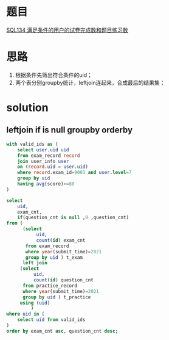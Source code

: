 # 题目

[SQL134 满足条件的用户的试卷完成数和题目练习数](https://www.nowcoder.com/practice/5c03f761b36046649ee71f05e1ceecbf?tpId=240&tqId=2183299&ru=/exam/oj&qru=/ta/sql-advanced/question-ranking&sourceUrl=%2Fexam%2Foj%3Fpage%3D1%26tab%3DSQL%25E7%25AF%2587%26topicId%3D240)

# 思路
1. 根据条件先筛出符合条件的uid；
2. 两个表分别groupby统计，leftjoin连起来，合成最后的结果集；


# solution

## leftjoin if is null groupby orderby
```sql
with valid_ids as (
    select user.uid uid
    from exam_record record
    join user_info user
    on (record.uid = user.uid)
    where record.exam_id=9001 and user.level=7
    group by uid
    having avg(score)>=80
)

select
    uid,
    exam_cnt,
    if(question_cnt is null ,0 ,question_cnt)
from (
      (select
           uid,
           count(id) exam_cnt
       from exam_record
       where year(submit_time)=2021
       group by uid ) t_exam
      left join
     (select
          uid,
          count(id) question_cnt
      from practice_record
      where year(submit_time)=2021
      group by uid ) t_practice
     using (uid)
         )
where uid in (
    select uid from valid_ids
)
order by exam_cnt asc, question_cnt desc;
```
